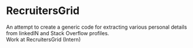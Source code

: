 # RecruitersGrid
An attempt to create a generic code for extracting various personal details from linkedIN and Stack Overflow profiles.  
Work at RecruitersGrid (Intern)
